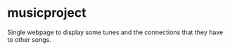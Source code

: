 # musicproject

Single webpage to display some tunes and the connections that they have to other songs. 

